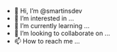 - 👋 Hi, I’m @smartinsdev
- 👀 I’m interested in ...
- 🌱 I’m currently learning ...
- 💞️ I’m looking to collaborate on ...
- 📫 How to reach me ...

<!---
smartinsdev/smartinsdev is a ✨ special ✨ repository because its `README.md` (this file) appears on your GitHub profile.
You can click the Preview link to take a look at your changes.
--->
